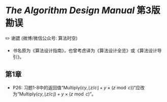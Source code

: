 # *The Algorithm Design Manual* 第3版 勘误

:pencil2: 谢勰 \(微博/微信公众号: 算法时空\)

- 书名原为《算法设计指南》，也曾考虑译为《算法设计全览》或《算法设计导引》。

## 第1章

- P26: 习题1-8中的返回值“Multiply$`(cy, \lfloor z/c \rfloor + y \times (z \bmod c))`$“应改为“Multiply$`(cy, \lfloor z/c \rfloor) + y \times (z \bmod c)`$“。
